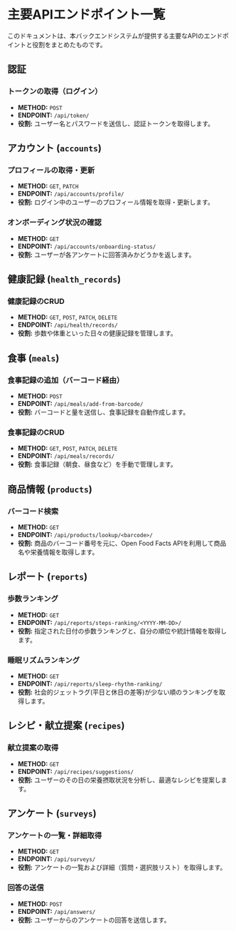 # 主要APIエンドポイント一覧

このドキュメントは、本バックエンドシステムが提供する主要なAPIのエンドポイントと役割をまとめたものです。

## 認証
### トークンの取得（ログイン）
* **METHOD:** `POST`
* **ENDPOINT:** `/api/token/`
* **役割:** ユーザー名とパスワードを送信し、認証トークンを取得します。

## アカウント (`accounts`)
### プロフィールの取得・更新
* **METHOD:** `GET`, `PATCH`
* **ENDPOINT:** `/api/accounts/profile/`
* **役割:** ログイン中のユーザーのプロフィール情報を取得・更新します。

### オンボーディング状況の確認
* **METHOD:** `GET`
* **ENDPOINT:** `/api/accounts/onboarding-status/`
* **役割:** ユーザーが各アンケートに回答済みかどうかを返します。

## 健康記録 (`health_records`)
### 健康記録のCRUD
* **METHOD:** `GET`, `POST`, `PATCH`, `DELETE`
* **ENDPOINT:** `/api/health/records/`
* **役割:** 歩数や体重といった日々の健康記録を管理します。

## 食事 (`meals`)
### 食事記録の追加（バーコード経由）
* **METHOD:** `POST`
* **ENDPOINT:** `/api/meals/add-from-barcode/`
* **役割:** バーコードと量を送信し、食事記録を自動作成します。

### 食事記録のCRUD
* **METHOD:** `GET`, `POST`, `PATCH`, `DELETE`
* **ENDPOINT:** `/api/meals/records/`
* **役割:** 食事記録（朝食、昼食など）を手動で管理します。

## 商品情報 (`products`)
### バーコード検索
* **METHOD:** `GET`
* **ENDPOINT:** `/api/products/lookup/<barcode>/`
* **役割:** 商品のバーコード番号を元に、Open Food Facts APIを利用して商品名や栄養情報を取得します。

## レポート (`reports`)
### 歩数ランキング
* **METHOD:** `GET`
* **ENDPOINT:** `/api/reports/steps-ranking/<YYYY-MM-DD>/`
* **役割:** 指定された日付の歩数ランキングと、自分の順位や統計情報を取得します。

### 睡眠リズムランキング
* **METHOD:** `GET`
* **ENDPOINT:** `/api/reports/sleep-rhythm-ranking/`
* **役割:** 社会的ジェットラグ(平日と休日の差等)が少ない順のランキングを取得します。

## レシピ・献立提案 (`recipes`)
### 献立提案の取得
* **METHOD:** `GET`
* **ENDPOINT:** `/api/recipes/suggestions/`
* **役割:** ユーザーのその日の栄養摂取状況を分析し、最適なレシピを提案します。

## アンケート (`surveys`)
### アンケートの一覧・詳細取得
* **METHOD:** `GET`
* **ENDPOINT:** `/api/surveys/`
* **役割:** アンケートの一覧および詳細（質問・選択肢リスト）を取得します。

### 回答の送信
* **METHOD:** `POST`
* **ENDPOINT:** `/api/answers/`
* **役割:** ユーザーからのアンケートの回答を送信します。
